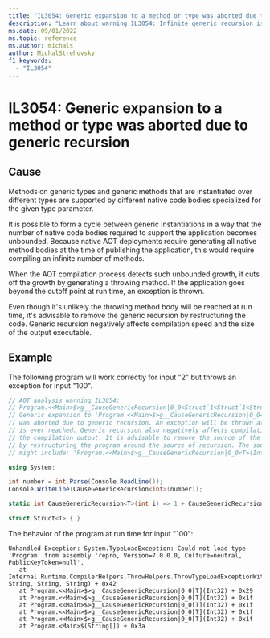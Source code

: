 ```yaml
---
title: "IL3054: Generic expansion to a method or type was aborted due to generic recursion"
description: "Learn about warning IL3054: Infinite generic recursion is not supported when publishing as native AOT."
ms.date: 09/01/2022
ms.topic: reference
ms.author: michals
author: MichalStrehovsky
f1_keywords:
  - "IL3054"
---
```

# IL3054: Generic expansion to a method or type was aborted due to generic recursion

## Cause

Methods on generic types and generic methods that are instantiated over different types are supported by different native code bodies specialized for the given type parameter.

It is possible to form a cycle between generic instantiations in a way that the number of native code bodies required to support the application becomes unbounded. Because native AOT deployments require generating all native method bodies at the time of publishing the application, this would require compiling an infinite number of methods.

When the AOT compilation process detects such unbounded growth, it cuts off the growth by generating a throwing method. If the application goes beyond the cutoff point at run time, an exception is thrown.

Even though it's unlikely the throwing method body will be reached at run time, it's advisable to remove the generic recursion by restructuring the code. Generic recursion negatively affects compilation speed and the size of the output executable.

## Example

The following program will work correctly for input "2" but throws an exception for input "100".

```csharp
// AOT analysis warning IL3054:
// Program.<<Main>$>g__CauseGenericRecursion|0_0<Struct`1<Struct`1<Struct`1<Struct`1<Int32>>>>>(Int32):
// Generic expansion to 'Program.<<Main>$>g__CauseGenericRecursion|0_0<Struct`1<Struct`1<Struct`1<Struct`1<Struct`1<Int32>>>>>>(Int32)'
// was aborted due to generic recursion. An exception will be thrown at runtime if this codepath
// is ever reached. Generic recursion also negatively affects compilation speed and the size of
// the compilation output. It is advisable to remove the source of the generic recursion
// by restructuring the program around the source of recursion. The source of generic recursion
// might include: 'Program.<<Main>$>g__CauseGenericRecursion|0_0<T>(Int32)

using System;

int number = int.Parse(Console.ReadLine());
Console.WriteLine(CauseGenericRecursion<int>(number));

static int CauseGenericRecursion<T>(int i) => 1 + CauseGenericRecursion<Struct<T>>(i - 1);

struct Struct<T> { }
```

The behavior of the program at run time for input "100":

```
Unhandled Exception: System.TypeLoadException: Could not load type 'Program' from assembly 'repro, Version=7.0.0.0, Culture=neutral, PublicKeyToken=null'.
   at Internal.Runtime.CompilerHelpers.ThrowHelpers.ThrowTypeLoadExceptionWithArgument(ExceptionStringID, String, String, String) + 0x42
   at Program.<<Main>$>g__CauseGenericRecursion|0_0[T](Int32) + 0x29
   at Program.<<Main>$>g__CauseGenericRecursion|0_0[T](Int32) + 0x1f
   at Program.<<Main>$>g__CauseGenericRecursion|0_0[T](Int32) + 0x1f
   at Program.<<Main>$>g__CauseGenericRecursion|0_0[T](Int32) + 0x1f
   at Program.<<Main>$>g__CauseGenericRecursion|0_0[T](Int32) + 0x1f
   at Program.<Main>$(String[]) + 0x3a
```

